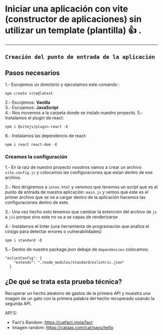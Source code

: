 # Iniciar una aplicación con vite (constructor de aplicaciones) sin utilizar un template (plantilla) 👍 .
---
`Creación del punto de entrada de la aplicación`
---

## Pasos necesarios
1.- Escojemos un directorio y ejecutamos este comando :
```
npm create vite@latest
```
2.- Escojemos: <b>Vanilla</b> <br>
3.- Escojemos: <b>JavaScript</b> <br>
4.- Nos movemos a la carpeta donde se instalo nuestro proyecto.
5.- Instalamos el plugin de react:

```
npm i @vitejs/plugin-react -E
```

6.- Instalamos las dependencis de react:

```
npm i react react-dom -E
```

### Creamos la configuración
1.- En la raiz de nuestro proyecto nosotros vamos a crear un archivo `vite.config.js` y colocamos las configuraciones que estan dentro de ese archivo.

2.- Nos dirigiremos a `intex.html` y veremos que tenemos un script que es el punto de entrada de nuestra aplicación: `main.js` y vemos que este es el primer archivo que se va a cargar dentro de la aplicación hacemos las configuraciones dentro de este.

3.- Una vez hecho esto tenemos que cambiar la extención del archivo de `js` a `jsx` porque sino este no va a se capas de renderizarse

4.- Instalamos el linter (una herramienta de programación que analiza el cósigo para detectar errores o vulnerabilidades)

```
npm i standard -D
```

5.- Dentro de nuestro package.json debajo de `dependencies` colocamos: 
```
"eslintConfig": {
    "extends": "./node_modules/standard/eslintric.json"
  }
```

## ¿De qué se trata esta prueba técnica?

Recuperar un hecho aleatorio de gastos de la primera API y muestra una imagen de un gato con la primera palabra del hecho recuperado usando la segunda API.

API'S:
- Fact's Random: https://catfact.ninja/fact
- Imagen random: https://cataas.com/cat/says/hello

 